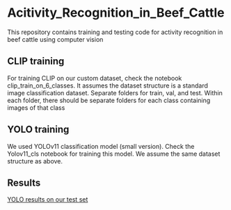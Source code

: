 # Acitivity_Recognition_in_Beef_Cattle
This repository contains training and testing code for activity recognition in beef cattle using computer vision

## CLIP training
For training CLIP on our custom dataset, check the notebook clip_train_on_6_classes. It assumes the dataset structure is a standard image classification dataset. Separate folders for train, val, and test. Within each folder, there should be separate folders for each class containing images of that class

## YOLO training
We used YOLOv11 classification model (small version). Check the Yolov11_cls notebook for training this model. We assume the same dataset structure as above.

## Results
[YOLO results on our test set](yolo_confusion_matrix.png)
